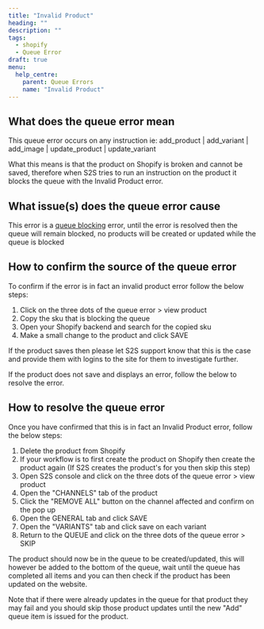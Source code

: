 ```yaml
---
title: "Invalid Product"
heading: ""
description: ""
tags: 
  - shopify
  - Queue Error
draft: true
menu:
  help_centre:
    parent: Queue Errors
    name: "Invalid Product"
---
```


## What does the queue error mean

This queue error occurs on any instruction ie: add_product | add_variant | add_image | update_product | update_variant

What this means is that the product on Shopify is broken and cannot be saved, therefore when S2S tries to run an instruction on the product it blocks the queue with the Invalid Product error.  

## What issue(s) does the queue error cause

This error is a [queue blocking](/documentation/key-concepts/queue/) error, until the error is resolved then the queue will remain blocked, no products will be created or updated while the queue is blocked

## How to confirm the source of the queue error

To confirm if the error is in fact an invalid product error follow the below steps:

1. Click on the three dots of the queue error > view product
2. Copy the sku that is blocking the queue
3. Open your Shopify backend and search for the copied sku
4. Make a small change to the product and click SAVE 

If the product saves then please let S2S support know that this is the case and provide them with logins to the site for them to investigate further.

If the product does not save and displays an error, follow the below to resolve the error.

## How to resolve the queue error

Once you have confirmed that this is in fact an Invalid Product error, follow the below steps:

1. Delete the product from Shopify
2. If your workflow is to first create the product on Shopify then create the product again (If S2S creates the product's for you then skip this step)
3. Open S2S console and click on the three dots of the queue error > view product
4. Open the "CHANNELS" tab of the product
5. Click the "REMOVE ALL" button on the channel affected and confirm on the pop up
6. Open the GENERAL tab and click SAVE 
7. Open the "VARIANTS" tab and click save on each variant
8. Return to the QUEUE and click on the three dots of the queue error > SKIP

The product should now be in the queue to be created/updated, this will however be added to the bottom of the queue, wait until the queue has completed all items and you can then check if the product has been updated on the website.

Note that if there were already updates in the queue for that product they may fail and you should skip those product updates until the new "Add" queue item is issued for the product.